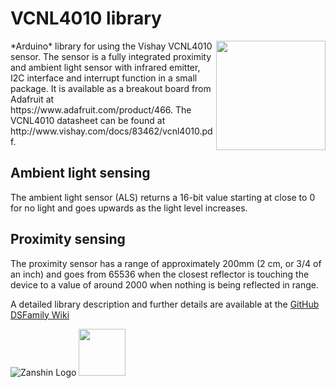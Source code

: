 # VCNL4010 library
<img src="https://cdn-shop.adafruit.com/970x728/466-05.jpg" width="175" align="right"/>
*Arduino* library for using the Vishay VCNL4010 sensor. The sensor is a fully integrated proximity and ambient light sensor with infrared emitter, I2C interface and interrupt function in a small package. It is available as a breakout
board from Adafruit at https://www.adafruit.com/product/466.  The VCNL4010 datasheet can be found at  http://www.vishay.com/docs/83462/vcnl4010.pdf.

## Ambient light sensing
The ambient light sensor (ALS) returns a 16-bit value starting at close to 0 for no light and goes upwards as the light level increases.

## Proximity sensing
The proximity sensor has a range of approximately 200mm (2 cm, or 3/4 of an inch) and goes from 65536 when the closest reflector is touching the device to a value of around 2000 when nothing is being reflected in range.

A detailed library description and further details are available at the [GitHub DSFamily Wiki](https://github.com/SV-Zanshin/VCNL4010/wiki)


![Zanshin Logo](https://www.sv-zanshin.com/r/images/site/gif/zanshinkanjitiny.gif) <img src="https://www.sv-zanshin.com/r/images/site/gif/zanshintext.gif" width="75"/>

